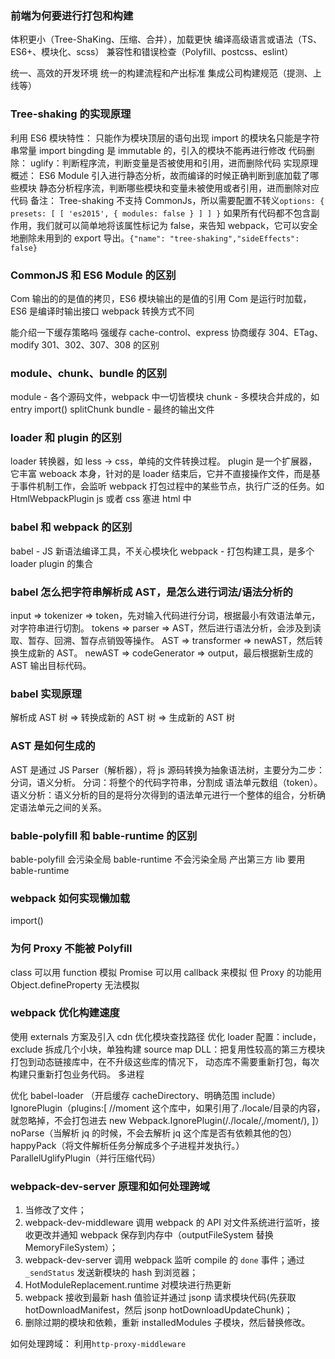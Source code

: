 ### 前端为何要进行打包和构建

体积更小（Tree-ShaKing、压缩、合并），加载更快
编译高级语言或语法（TS、ES6+、模块化、scss）
兼容性和错误检查（Polyfill、postcss、eslint）

统一、高效的开发环境
统一的构建流程和产出标准
集成公司构建规范（提测、上线等）

### Tree-shaking 的实现原理

利用 ES6 模块特性：
只能作为模块顶层的语句出现
import 的模块名只能是字符串常量
import bingding 是 immutable 的，引入的模块不能再进行修改
代码删除：
uglify：判断程序流，判断变量是否被使用和引用，进而删除代码
实现原理概述：
ES6 Module 引入进行静态分析，故而编译的时候正确判断到底加载了哪些模块
静态分析程序流，判断哪些模块和变量未被使用或者引用，进而删除对应代码
备注：
Tree-shaking 不支持 CommonJs，所以需要配置不转义`options: { presets: [ [ 'es2015', { modules: false } ] ] }`
如果所有代码都不包含副作用，我们就可以简单地将该属性标记为 false，来告知 webpack，它可以安全地删除未用到的 export 导出。`{"name": "tree-shaking","sideEffects": false}`

### CommonJS 和 ES6 Module 的区别

Com 输出的的是值的拷贝，ES6 模块输出的是值的引用
Com 是运行时加载，ES6 是编译时输出接口
webpack 转换方式不同

能介绍一下缓存策略吗
强缓存 cache-control、express
协商缓存 304、ETag、modify
301、302、307、308 的区别

### module、chunk、bundle 的区别

module - 各个源码文件，webpack 中一切皆模块
chunk - 多模块合并成的，如 entry import() splitChunk
bundle - 最终的输出文件

### loader 和 plugin 的区别

loader 转换器，如 less -> css，单纯的文件转换过程。
plugin 是一个扩展器，它丰富 weboack 本身，针对的是 loader 结束后，它并不直接操作文件，而是基于事件机制工作，会监听 webpack 打包过程中的某些节点，执行广泛的任务。如 HtmlWebpackPlugin js 或者 css 塞进 html 中

### babel 和 webpack 的区别

babel - JS 新语法编译工具，不关心模块化
webpack - 打包构建工具，是多个 loader plugin 的集合

### babel 怎么把字符串解析成 AST，是怎么进行词法/语法分析的

input => tokenizer => token，先对输入代码进行分词，根据最小有效语法单元，对字符串进行切割。
tokens => parser => AST，然后进行语法分析，会涉及到读取、暂存、回溯、暂存点销毁等操作。
AST => transformer => newAST，然后转换生成新的 AST。
newAST => codeGenerator => output，最后根据新生成的 AST 输出目标代码。

### babel 实现原理

解析成 AST 树 => 转换成新的 AST 树 => 生成新的 AST 树

### AST 是如何生成的

AST 是通过 JS Parser（解析器），将 js 源码转换为抽象语法树，主要分为二步：分词，语义分析。
分词：将整个的代码字符串，分割成 语法单元数组（token）。
语义分析：语义分析的目的是将分次得到的语法单元进行一个整体的组合，分析确定语法单元之间的关系。

### bable-polyfill 和 bable-runtime 的区别

bable-polyfill 会污染全局
bable-runtime 不会污染全局
产出第三方 lib 要用 bable-runtime

### webpack 如何实现懒加载

import()

### 为何 Proxy 不能被 Polyfill

class 可以用 function 模拟
Promise 可以用 callback 来模拟
但 Proxy 的功能用 Object.defineProperty 无法模拟

### webpack 优化构建速度

使用 externals 方案及引入 cdn
优化模块查找路径
优化 loader 配置：include，exclude
拆成几个小块，单独构建
source map
DLL：把复用性较高的第三方模块打包到动态链接库中，在不升级这些库的情况下， 动态库不需要重新打包，每次构建只重新打包业务代码。
多进程

优化 babel-loader （开启缓存 cacheDirectory、明确范围 include）
IgnorePlugin（plugins:[
//moment 这个库中，如果引用了./locale/目录的内容，就忽略掉，不会打包进去
new Webpack.IgnorePlugin(/\.\/locale/,/moment/),
]）
noParse（当解析 jq 的时候，不会去解析 jq 这个库是否有依赖其他的包）
happyPack（将文件解析任务分解成多个子进程并发执行。）
ParallelUglifyPlugin（并行压缩代码）

### webpack-dev-server 原理和如何处理跨域

1. 当修改了文件；
2. webpack-dev-middleware 调用 webpack 的 API 对文件系统进行监听，接收更改并通知 webpack 保存到内存中（outputFileSystem 替换 MemoryFileSystem）；
3. webpack-dev-server 调用 webpack 监听 compile 的 `done` 事件；通过 `_sendStatus` 发送新模块的 hash 到浏览器；
4. HotModuleReplacement.runtime 对模块进行热更新
5. webpack 接收到最新 hash 值验证并通过 jsonp 请求模块代码(先获取 hotDownloadManifest，然后 jsonp hotDownloadUpdateChunk)；
6. 删除过期的模块和依赖，重新 installedModules 子模块，然后替换修改。

如何处理跨域：
利用`http-proxy-middleware`
